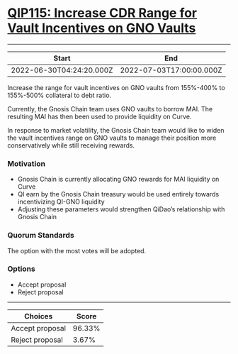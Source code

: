
# [QIP115: Increase CDR Range for Vault Incentives on GNO Vaults](https://snapshot.org/#/qidao.eth/proposal/0xf0d61412dc4cbe34cfa0e7b2d4e2437da70f6fccee9be1dd4ad967cfe1d2a309)

---
| Start | End |
| --- | --- |
| 2022-06-30T04:24:20.000Z | 2022-07-03T17:00:00.000Z |


Increase the range for vault incentives on GNO vaults from 155%-400% to 155%-500% collateral to debt ratio.

Currently, the Gnosis Chain team uses GNO vaults to borrow MAI. The resulting MAI has then been used to provide liquidity on Curve.

In response to market volatility, the Gnosis Chain team would like to widen the vault incentives range on GNO vaults to manage their position more conservatively while still receiving rewards.

### Motivation

* Gnosis Chain is currently allocating GNO rewards for MAI liquidity on Curve
* QI earn by the Gnosis Chain treasury would be used entirely towards incentivizing QI-GNO liquidity
* Adjusting these parameters would strengthen QiDao’s relationship with Gnosis Chain

### Quorum Standards

The option with the most votes will be adopted.

### Options

* Accept proposal
* Reject proposal

---
| Choices | Score |
| --- | --- |
| Accept proposal | 96.33% |
| Reject proposal | 3.67% |

